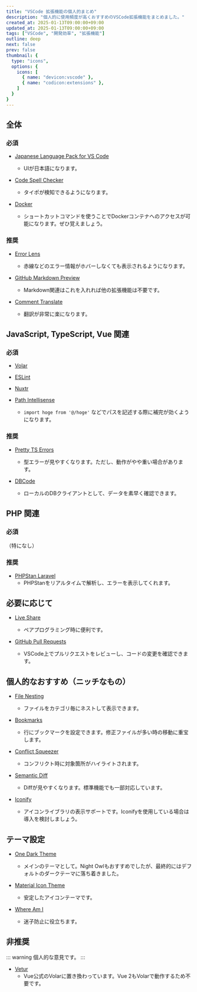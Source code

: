 ```yaml
---
title: "VSCode 拡張機能の個人的まとめ"
description: "個人的に使用頻度が高くおすすめのVSCode拡張機能をまとめました。"
created_at: 2025-01-13T09:00:00+09:00
updated_at: 2025-01-13T09:00:00+09:00
tags: ["VSCode", "開発効率", "拡張機能"]
outline: deep
next: false
prev: false
thumbnail: {
  type: "icons",
  options: {
    icons: [
      { name: "devicon:vscode" },
      { name: "codicon:extensions" },
    ]
  }
}
---
```


## 全体

### 必須

- [Japanese Language Pack for VS Code](https://marketplace.visualstudio.com/items?itemName=MS-CEINTL.vscode-language-pack-ja)
  - UIが日本語になります。
  
- [Code Spell Checker](https://marketplace.visualstudio.com/items?itemName=streetsidesoftware.code-spell-checker)
  - タイポが検知できるようになります。
  
- [Docker](https://marketplace.visualstudio.com/items?itemName=ms-azuretools.vscode-docker)
  - ショートカットコマンドを使うことでDockerコンテナへのアクセスが可能になります。ぜひ覚えましょう。

### 推奨

- [Error Lens](https://marketplace.visualstudio.com/items?itemName=usernamehw.errorlens)
  - 赤線などのエラー情報がホバーしなくても表示されるようになります。
  
- [GitHub Markdown Preview](https://marketplace.visualstudio.com/items?itemName=bierner.github-markdown-preview)
  - Markdown関連はこれを入れれば他の拡張機能は不要です。
  
- [Comment Translate](https://marketplace.visualstudio.com/items?itemName=intellsmi.comment-translate)
  - 翻訳が非常に楽になります。

## JavaScript, TypeScript, Vue 関連

### 必須

- [Volar](https://marketplace.visualstudio.com/items?itemName=Vue.volar)
  
- [ESLint](https://marketplace.visualstudio.com/items?itemName=dbaeumer.vscode-eslint)
  
- [Nuxtr](https://marketplace.visualstudio.com/items?itemName=Nuxtr.nuxtr-vscode)
  
- [Path Intellisense](https://marketplace.visualstudio.com/items?itemName=christian-kohler.path-intellisense)
  - `import hoge from '@/hoge'` などでパスを記述する際に補完が効くようになります。

### 推奨

- [Pretty TS Errors](https://marketplace.visualstudio.com/items?itemName=yoavbls.pretty-ts-errors)
  - 型エラーが見やすくなります。ただし、動作がやや重い場合があります。
  
- [DBCode](https://marketplace.visualstudio.com/items?itemName=DBCode.dbcode)
  - ローカルのDBクライアントとして、データを素早く確認できます。

## PHP 関連

### 必須

（特になし）

### 推奨

- [PHPStan Laravel](https://marketplace.visualstudio.com/items?itemName=ddarkonen.phpstan-larastan)
  - PHPStanをリアルタイムで解析し、エラーを表示してくれます。

## 必要に応じて

- [Live Share](https://marketplace.visualstudio.com/items?itemName=MS-vsliveshare.vsliveshare)
  - ペアプログラミング時に便利です。
  
- [GitHub Pull Requests](https://marketplace.visualstudio.com/items?itemName=GitHub.vscode-pull-request-github)
  - VSCode上でプルリクエストをレビューし、コードの変更を確認できます。

## 個人的なおすすめ（ニッチなもの）

- [File Nesting](https://marketplace.visualstudio.com/items?itemName=antfu.file-nesting)
  - ファイルをカテゴリ毎にネストして表示できます。
  
- [Bookmarks](https://marketplace.visualstudio.com/items?itemName=alefragnani.Bookmarks)
  - 行にブックマークを設定できます。修正ファイルが多い時の移動に重宝します。
  
- [Conflict Squeezer](https://marketplace.visualstudio.com/items?itemName=angelomollame.conflict-squeezer)
  - コンフリクト時に対象箇所がハイライトされます。
  
- [Semantic Diff](https://marketplace.visualstudio.com/items?itemName=semanticdiff.semanticdiff)
  - Diffが見やすくなります。標準機能でも一部対応しています。
  
- [Iconify](https://marketplace.visualstudio.com/items?itemName=antfu.iconify)
  - アイコンライブラリの表示サポートです。Iconifyを使用している場合は導入を検討しましょう。

## テーマ設定

- [One Dark Theme](https://marketplace.visualstudio.com/items?itemName=akamud.vscode-theme-onedark)
  - メインのテーマとして。Night Owlもおすすめでしたが、最終的にはデフォルトのダークテーマに落ち着きました。
  
- [Material Icon Theme](https://marketplace.visualstudio.com/items?itemName=PKief.material-icon-theme)
  - 安定したアイコンテーマです。
  
- [Where Am I](https://marketplace.visualstudio.com/items?itemName=antfu.where-am-i)
  - 迷子防止に役立ちます。

## 非推奨

::: warning
個人的な意見です。
:::

- [Vetur](https://marketplace.visualstudio.com/items?itemName=octref.vetur)
  - Vue公式のVolarに置き換わっています。Vue 2もVolarで動作するため不要です。
